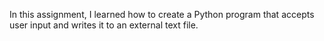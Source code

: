  In this assignment, I learned how to create a Python program that accepts user input and writes it to an external text file.
